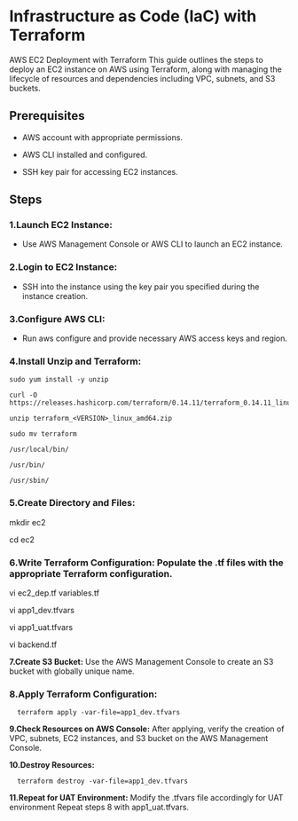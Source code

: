 # Infrastructure as Code (IaC) with Terraform

AWS EC2 Deployment with Terraform This guide outlines the steps to deploy an EC2 instance on AWS using Terraform, along with managing the lifecycle of resources and dependencies including VPC, subnets, and S3 buckets.

## Prerequisites

- AWS account with appropriate permissions.
  
- AWS CLI installed and configured.
  
- SSH key pair for accessing EC2 instances.
  
## Steps

### 1.Launch EC2 Instance:

  - Use AWS Management Console or AWS CLI to launch an EC2 instance.
    
### 2.Login to EC2 Instance:

  - SSH into the instance using the key pair you specified during the instance creation.
    
### 3.Configure AWS CLI:

  - Run aws configure and provide necessary AWS access keys and region.
    
### 4.Install Unzip and Terraform:

    sudo yum install -y unzip
    
    curl -O https://releases.hashicorp.com/terraform/0.14.11/terraform_0.14.11_linux_amd64.zip
    
    unzip terraform_<VERSION>_linux_amd64.zip
    
    sudo mv terraform
    
    /usr/local/bin/
    
    /usr/bin/
    
    /usr/sbin/
  
### 5.Create Directory and Files:

  mkdir ec2

  cd ec2

### 6.Write Terraform Configuration: Populate the .tf files with the appropriate Terraform configuration.

  vi ec2_dep.tf variables.tf

  vi app1_dev.tfvars

  vi app1_uat.tfvars

  vi backend.tf

**7.Create S3 Bucket:** Use the AWS Management Console to create an S3 bucket with globally unique name.


### 8.Apply Terraform Configuration:

      terraform apply -var-file=app1_dev.tfvars
      
      
**9.Check Resources on AWS Console:** After applying, verify the creation of VPC, subnets, EC2 instances, and S3 bucket on the AWS Management Console.


**10.Destroy Resources:**

      terraform destroy -var-file=app1_dev.tfvars
    
    
**11.Repeat for UAT Environment:** Modify the .tfvars file accordingly for UAT environment Repeat steps 8 with app1_uat.tfvars.
